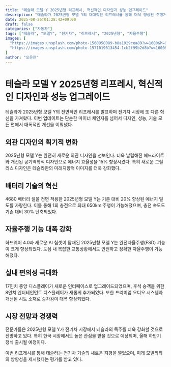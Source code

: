 ```yaml
---
title: "테슬라 모델 Y 2025년형 리프레시, 혁신적인 디자인과 성능 업그레이드"
description: "테슬라가 2025년형 모델 Y의 대대적인 리프레시를 통해 더욱 향상된 주행거리와 첨단 기능을 선보이며 전기차 시장의 새로운 기준을 제시했다."
date: 2025-08-26T01:28:42+09:00
draft: false
categories: ["자동차"]
tags: ["테슬라", "모델Y", "전기차", "리프레시", "2025년형", "자율주행"]
images: [
  "https://images.unsplash.com/photo-1560958089-b8a1929cea89?w=1600&h=900&fit=crop&q=95",
  "https://images.unsplash.com/photo-1571019613454-1cb2f99b2d8b?w=1600&h=900&fit=crop&q=95"
]
author: "오은진"
---
```


<h1>테슬라 모델 Y 2025년형 리프레시, 혁신적인 디자인과 성능 업그레이드</h1>

<p>테슬라가 2025년형 모델 Y의 전면적인 리프레시를 발표하며 전기차 시장에 또 다른 혁신을 가져왔다. 이번 업데이트는 단순한 마이너 체인지를 넘어서 디자인, 성능, 기술 모든 면에서 대폭적인 개선을 이뤄냈다.</p>

<h2>외관 디자인의 획기적 변화</h2>

<p>2025년형 모델 Y는 완전히 새로운 외관 디자인을 선보인다. 더욱 날렵해진 헤드라이트와 개선된 공기역학적 디자인으로 에너지 효율성을 15% 향상시켰다. 특히 새로운 그릴리스 디자인은 테슬라만의 미래지향적 이미지를 더욱 강화했다.</p>

<h2>배터리 기술의 혁신</h2>

<p>4680 배터리 셀을 전면 적용한 2025년형 모델 Y는 기존 대비 20% 향상된 에너지 밀도를 자랑한다. 이를 통해 1회 충전으로 최대 650km 주행이 가능해졌으며, 충전 속도도 기존 대비 30% 단축되었다.</p>

<h2>자율주행 기능 대폭 강화</h2>

<p>하드웨어 4.0과 새로운 AI 칩셋이 탑재된 2025년형 모델 Y는 완전자율주행(FSD) 기능이 크게 향상되었다. 도심 내 복잡한 교통상황에서도 안전하고 정확한 자율주행이 가능해졌다.</p>

<h2>실내 편의성 극대화</h2>

<p>17인치 중앙 디스플레이가 새로운 인터페이스로 업그레이드되었으며, 후석 승객을 위한 8인치 엔터테인먼트 디스플레이가 새롭게 추가되었다. 또한 프리미엄 오디오 시스템과 개선된 시트 소재로 승차감이 대폭 향상되었다.</p>

<h2>시장 전망과 경쟁력</h2>

<p>전문가들은 2025년형 모델 Y가 전기차 시장에서 테슬라의 독주를 더욱 강화할 것으로 전망하고 있다. 특히 한국 시장에서도 높은 관심을 받을 것으로 예상되며, 올해 하반기 정식 출시될 예정이다.</p>

<p>이번 리프레시를 통해 테슬라는 전기차 기술의 새로운 지평을 열었으며, 미래 모빌리티의 방향성을 제시했다는 평가를 받고 있다.</p> 